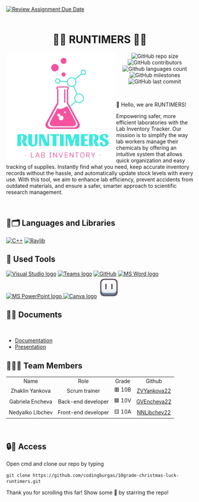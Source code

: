 [![Review Assignment Due Date](https://classroom.github.com/assets/deadline-readme-button-22041afd0340ce965d47ae6ef1cefeee28c7c493a6346c4f15d667ab976d596c.svg)](https://classroom.github.com/a/BzKY5FoF)
<br>
<br>
<h1 align="center">🏃‍♂️ RUNTIMERS 🏃‍♂️ </h1>
<img align="left" src="./app/assets/logo/logoTransparent.png">

 
<p align = "center">
<img alt="GitHub repo size" src="https://img.shields.io/github/repo-size/codingburgas/10grade-christmas-luck-runtimers?style=for-the-badge">
<img alt="GitHub contributors" src="https://img.shields.io/github/contributors/codingburgas/10grade-christmas-luck-runtimers?style=for-the-badge">
<img alt="Github languages count" src="https://img.shields.io/github/languages/count/codingburgas/10grade-christmas-luck-runtimers?style=for-the-badge">
<img alt="GitHub milestones" src="https://img.shields.io/github/milestones/all/codingburgas/10grade-christmas-luck-runtimers?style=for-the-badge">
<img alt="GitHub last commit" src="https://img.shields.io/github/last-commit/codingburgas/10grade-christmas-luck-runtimers?style=for-the-badge">
</p>
<br>
<p>👋 Hello, we are RUNTIMERS!</p>
<p>Empowering safer, more efficient laboratories with the Lab Inventory Tracker. Our mission is to simplify the way lab workers manage their chemicals by offering an intuitive system that allows quick organization and easy tracking of supplies. Instantly find what you need, keep accurate inventory records without the hassle, and automatically update stock levels with every use. With this tool, we aim to enhance lab efficiency, prevent accidents from outdated materials, and ensure a safer, smarter approach to scientific research management.</p>
<br>

<h2 align="left">🚀🗂 Languages and Libraries </h2>
<p align="left">
<a href="https://www.cplusplus.com/"><img src="https://img.icons8.com/color/48/000000/c-plus-plus-logo.png" alt="C++"></a>
<a href="https://www.raylib.com/"><img src ="https://upload.wikimedia.org/wikipedia/commons/f/f4/Raylib_logo.png" alt="Raylib" heigh=48px width=48px></a>
</p>

<h2 align="left">🔧 Used Tools </h2>
<p align="left">
 <a href="https://visualstudio.microsoft.com/vs/"><img src="https://upload.wikimedia.org/wikipedia/commons/thumb/5/59/Visual_Studio_Icon_2019.svg/2060px-Visual_Studio_Icon_2019.svg.png" alt="Visual Studio logo" width=40px/></a>
 <a href="https://teams.microsoft.com/_?culture=en-us&country=us#/conversations/19:b01cf915e57b430ea93ab780c4f6b6dc@thread.v2?ctx=chat"><img src="https://upload.wikimedia.org/wikipedia/commons/thumb/c/c9/Microsoft_Office_Teams_%282018%E2%80%93present%29.svg/2203px-Microsoft_Office_Teams_%282018%E2%80%93present%29.svg.png" alt="Teams logo" width=48px></a>
  <a href="https://git-scm.com/"><img src="https://cdn-icons-png.flaticon.com/512/25/25231.png" alt="GitHub" heigh=48px width=48px></a>
   <a href="https://www.microsoft.com/en-ww/microsoft-365/word"><img src="https://img.icons8.com/fluency/48/000000/microsoft-word-2019.png" alt="MS Word logo" width=50px></a>
   <a href="https://www.microsoft.com/en-us/microsoft-365/powerpoint"><img src="https://img.icons8.com/fluency/48/000000/microsoft-powerpoint-2019.png" alt="MS PowerPoint logo" width=53px>
   <a href="https://freelogopng.com/image/607"><img src="https://freelogopng.com/images/all_img/1656733637logo-canva-png.png" alt="Canva logo"  width=44px></a>
   <a href="https://www.aseprite.org/download/"><img src="https://raw.githubusercontent.com/dominickjohn/aseprite-big-sur-icon/main/AsepriteSurIcon.png" alt="Aseprite logo" width=57px></a>
 <br>

<h2 align="left">📄📎 Documents</h2><br>
  <ul>
    <li><a href="https://codingburgas-my.sharepoint.com/:w:/g/personal/zvyankova22_codingburgas_bg/ERNJPO2YophMvkVRzt8AUl8BJEuY4-CPKj5pT9lFbAlgug?e=EIeCfd">Documentation</a></li>
    <li><a href="https://codingburgas-my.sharepoint.com/:p:/g/personal/zvyankova22_codingburgas_bg/EXr3oUeHF5lOnDH57ftL-L0Br51hFpeTVO5I-YrBEPZEIA?e=SRkjde">Presentation</a></li>
  </ul>  

<h2 align="left">👨🏻‍💻 Team Members </h2>
<table >
  <tr>
    <td align="center">Name</td>
    <td align="center">Role</td>
    <td align="center">Grade</td>
    <td align="center">Github</td>
  </tr>
  <tr>
    <td align="center"> Zhaklin Yankova</td>
    <td align="center">Scrum trainer</td>
    <td align="center">🟥 10B</td>
    <td align="center"> <a href="https://github.com/ZVYankova22">ZVYankova22 </a></td>
  </tr>
  <tr>
    <td align="center">Gabriela Encheva</td>
    <td align="center">Back-end developer</td>
    <td align="center">🟩 10V</td>
    <td align="center"> <a href="https://github.com/GVEncheva22">GVEncheva22 </a></td>
  </tr>
  <tr>
    <td align="center">Nedyalko Libchev</td>
    <td align="center">Front-end developer</td>
    <td align="center">🟨 10A</td>
    <td align="center"> <a href="https://github.com/NNLibchev22">NNLibchev22 </a></td>
</table>
<br>

 <h2 align="left">🔒🔑 Access</h2>

 <p> Open cmd and clone our repo by typing</p>

```
git clone https://github.com/codingburgas/10grade-christmas-luck-runtimers.git
```
<p>Thank you for scrolling this far! Show some 🤍 by starring the repo!</p>


